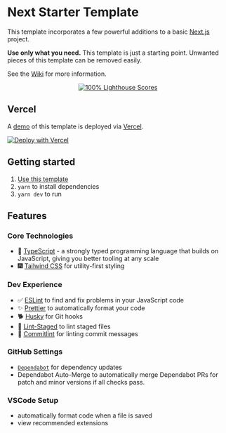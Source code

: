 # Next Starter Template
This template incorporates a few powerful additions to a basic [Next.js](https://nextjs.org) project.

**Use only what you need.** This template is just a starting point. Unwanted pieces of this template can be removed easily.

See the [Wiki](https://github.com/misikoff/next-starter-template/wiki) for more information.

<p align="center">
	<a href="https://web.dev/measure">
		<img alt="100% Lighthouse Scores" src="https://img.shields.io/badge/lighthouse-100%25-845EF7.svg?logo=lighthouse&logoColor=white&style=flat-square" />
	</a>
</p>

## Vercel

A [demo](https://next-starter-template-gamma.vercel.app) of this template is deployed via [Vercel](https://vercel.com).

[![Deploy with Vercel](https://vercel.com/button)](https://vercel.com/new/clone?repository-url=https://github.com/misikoff/next-starter-template&demo-title=New%20Feature&demo-description=A%20powerful%20Next.js%20application.&demo-url=https://nextjs.org&demo-image=https://images.unsplash.com/photo-1582135739786-3bceafcaea85?ixlib=rb-1.2.1&ixid=MnwxMjA3fDB8MHxwaG90by1wYWdlfHx8fGVufDB8fHx8&auto=format&fit=crop&w=2340&q=40)

## Getting started

1. [Use this template](https://github.com/misikoff/next-starter/generate)
2. `yarn` to install dependencies
3. `yarn dev` to run

## Features

### Core Technologies
- 📖 [TypeScript](https://www.typescriptlang.org) - a strongly typed programming language that builds on JavaScript, giving you better tooling at any scale
- 🎆 [Tailwind CSS](https://github.com/tailwindlabs/tailwindcss) for utility-first styling

### Dev Experience
- ✅ [ESLint](https://eslint.org) to find and fix problems in your JavaScript code
- ✨ [Prettier](https://prettier.io) to automatically format your code
- 🐕 [Husky](https://typicode.github.io/husky) for Git hooks
- 🧹 [Lint-Staged](https://www.npmjs.com/package/lint-staged) to lint staged files
- 🧾 [Commitlint](https://commitlint.js.org) for linting commit messages

### GitHub Settings
- [`Dependabot`](https://docs.github.com/en/code-security/supply-chain-security/keeping-your-dependencies-updated-automatically/configuration-options-for-dependency-updates) for dependency updates
- Dependabot Auto-Merge to automatically merge Dependabot PRs for patch and minor versions if all checks pass.

### VSCode Setup
- automatically format code when a file is saved
- view recommended extensions
